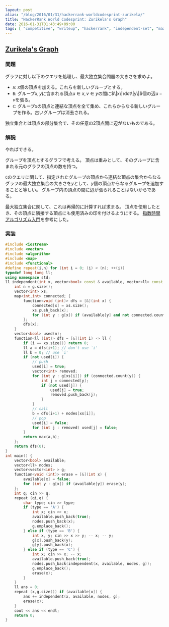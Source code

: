 ```yaml
---
layout: post
alias: "/blog/2016/01/31/hackerrank-worldcodesprint-zurikela/"
title: "HackerRank World Codesprint: Zurikela's Graph"
date: 2016-01-31T01:43:49+09:00
tags: [ "competitive", "writeup", "hackerrank", "independent-set", "maximum-independent-set", "graph", "world-codesprint" ]
---
```


## [Zurikela's Graph](https://www.hackerrank.com/contests/worldcodesprint/challenges/zurikela)

### 問題

グラフに対し以下のクエリを処理し、最大独立集合問題の大きさを求めよ。

-   `A`: $x$個の頂点を加える。これらを新しいグループとする。
-   `B`: グループ$x,y$に含まれる頂点$u \in x, v \in y$の間に$\|x\|\dot\|y\|$個の辺$u - v$を張る。
-   `C`: グループ$x$の頂点と連結な頂点を全て集め、これらからなる新しいグループを作る。古いグループは消去される。

独立集合とは頂点の部分集合で、その任意の2頂点間に辺がないものである。

### 解説

やればできる。

グループを頂点とするグラフで考える。
頂点は重みとして、そのグループに含まれる元のグラフの頂点の数を持つ。

`C`のクエリに関して、指定されたグループの頂点から連結な頂点の集合からなるグラフの最大独立集合の大きさを$y$として、$y$個の頂点からなるグループを追加することと等しい。
グループ内の頂点の間に辺が張られることはないからである。

最大独立集合に関して、これは再帰的に計算すれば求まる。
頂点を使用したとき、その頂点に隣接する頂点にも使用済みの印を付けるようにする。
[指数時間アルゴリズム入門](http://www.slideshare.net/wata_orz/ss-12131479)を参考にした。

### 実装

``` c++
#include <iostream>
#include <vector>
#include <algorithm>
#include <map>
#include <functional>
#define repeat(i,n) for (int i = 0; (i) < (n); ++(i))
typedef long long ll;
using namespace std;
ll independent(int x, vector<bool> const & available, vector<ll> const & nodes, vector<vector<int> > const & g) {
    int n = g.size();
    vector<int> xs;
    map<int,int> connected; {
        function<void (int)> dfs = [&](int x) {
            connected[x] = xs.size();
            xs.push_back(x);
            for (int y : g[x]) if (available[y] and not connected.count(y)) dfs(y);
        };
        dfs(x);
    }
    vector<bool> used(n);
    function<ll (int)> dfs = [&](int i) -> ll {
        if (i == xs.size()) return 0;
        ll a = dfs(i+1); // don't use `i'
        ll b = 0; // use `i'
        if (not used[i]) {
            // push
            used[i] = true;
            vector<int> removed;
            for (int y : g[xs[i]]) if (connected.count(y)) {
                int j = connected[y];
                if (not used[j]) {
                    used[j] = true;
                    removed.push_back(j);
                }
            }
            // call
            b = dfs(i+1) + nodes[xs[i]];
            // pop
            used[i] = false;
            for (int j : removed) used[j] = false;
        }
        return max(a,b);
    };
    return dfs(0);
}
int main() {
    vector<bool> available;
    vector<ll> nodes;
    vector<vector<int> > g;
    function<void (int)> erase = [&](int x) {
        available[x] = false;
        for (int y : g[x]) if (available[y]) erase(y);
    };
    int q; cin >> q;
    repeat (qi,q) {
        char type; cin >> type;
        if (type == 'A') {
            int x; cin >> x;
            available.push_back(true);
            nodes.push_back(x);
            g.emplace_back();
        } else if (type == 'B') {
            int x, y; cin >> x >> y; -- x; -- y;
            g[x].push_back(y);
            g[y].push_back(x);
        } else if (type == 'C') {
            int x; cin >> x; -- x;
            available.push_back(true);
            nodes.push_back(independent(x, available, nodes, g));
            g.emplace_back();
            erase(x);
        }
    }
    ll ans = 0;
    repeat (x,g.size()) if (available[x]) {
        ans += independent(x, available, nodes, g);
        erase(x);
    }
    cout << ans << endl;
    return 0;
}
```
